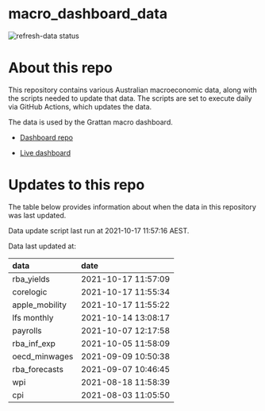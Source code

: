 
<!-- README.md is generated from README.Rmd. Please edit that file -->

# macro\_dashboard\_data

<!-- badges: start -->

![refresh-data
status](https://github.com/grattan/macro_dashboard_data/workflows/refresh-data/badge.svg)

<!-- badges: end -->

# About this repo

This repository contains various Australian macroeconomic data, along
with the scripts needed to update that data. The scripts are set to
execute daily via GitHub Actions, which updates the data.

The data is used by the Grattan macro dashboard.

  - [Dashboard repo](https://github.com/grattan/macrodashboard)

  - [Live dashboard](https://mattcowgill.shinyapps.io/macrodashboard/)

# Updates to this repo

The table below provides information about when the data in this
repository was last updated.

Data update script last run at 2021-10-17 11:57:16 AEST.

Data last updated at:

| data            | date                |
| :-------------- | :------------------ |
| rba\_yields     | 2021-10-17 11:57:09 |
| corelogic       | 2021-10-17 11:55:34 |
| apple\_mobility | 2021-10-17 11:55:22 |
| lfs monthly     | 2021-10-14 13:08:17 |
| payrolls        | 2021-10-07 12:17:58 |
| rba\_inf\_exp   | 2021-10-05 11:58:09 |
| oecd\_minwages  | 2021-09-09 10:50:38 |
| rba\_forecasts  | 2021-09-07 10:46:45 |
| wpi             | 2021-08-18 11:58:39 |
| cpi             | 2021-08-03 11:05:50 |
